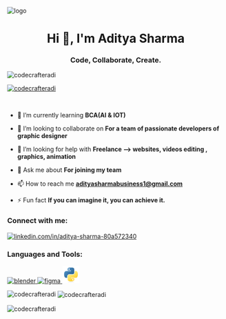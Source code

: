 ![logo](https://github.com/CodeCrafterAdi/CodeCrafterAdi/blob/main/Purple%20and%20Black%20Futuristic%20AI%20Technology%20Banner_Nero%20AI_Compress_High.png)

<h1 align="center">Hi 👋, I'm Aditya Sharma</h1>
<h3 align="center">Code, Collaborate, Create.</h3>

<p align="left"> <img src="https://komarev.com/ghpvc/?username=codecrafteradi&label=Profile%20views&color=0e75b6&style=flat" alt="codecrafteradi" /> </p>

<p align="left"> <a href="https://github.com/ryo-ma/github-profile-trophy"><img src="https://github-profile-trophy.vercel.app/?username=codecrafteradi" alt="codecrafteradi" /></a> </p>

<p align="left"> <a href="https://twitter.com/" target="blank"><img src="https://img.shields.io/twitter/follow/?logo=twitter&style=for-the-badge" alt="" /></a> </p>

- 🌱 I’m currently learning **BCA(AI & IOT)**

- 👯 I’m looking to collaborate on **For a team of passionate developers of graphic designer**

- 🤝 I’m looking for help with **Freelance --> websites, videos editing , graphics, animation**

- 💬 Ask me about **For joining my team**

- 📫 How to reach me **adityasharmabusiness1@gmail.com**

- ⚡ Fun fact **If you can imagine it, you can achieve it.**

<h3 align="left">Connect with me:</h3>
<p align="left">
<a href="https://linkedin.com/in/linkedin.com/in/aditya-sharma-80a572340" target="blank"><img align="center" src="https://raw.githubusercontent.com/rahuldkjain/github-profile-readme-generator/master/src/images/icons/Social/linked-in-alt.svg" alt="linkedin.com/in/aditya-sharma-80a572340" height="30" width="40" /></a>
</p>

<h3 align="left">Languages and Tools:</h3>
<p align="left"> <a href="https://www.blender.org/" target="_blank" rel="noreferrer"> <img src="https://download.blender.org/branding/community/blender_community_badge_white.svg" alt="blender" width="40" height="40"/> </a> <a href="https://www.figma.com/" target="_blank" rel="noreferrer"> <img src="https://www.vectorlogo.zone/logos/figma/figma-icon.svg" alt="figma" width="40" height="40"/> </a> <a href="https://www.python.org" target="_blank" rel="noreferrer"> <img src="https://raw.githubusercontent.com/devicons/devicon/master/icons/python/python-original.svg" alt="python" width="40" height="40"/> </a> </p>

<p><img align="left" src="https://github-readme-stats.vercel.app/api/top-langs?username=codecrafteradi&show_icons=true&locale=en&layout=compact" alt="codecrafteradi" /></p>

<p>&nbsp;<img align="center" src="https://github-readme-stats.vercel.app/api?username=codecrafteradi&show_icons=true&locale=en" alt="codecrafteradi" /></p>

<p><img align="center" src="https://github-readme-streak-stats.herokuapp.com/?user=codecrafteradi&" alt="codecrafteradi" /></p>
